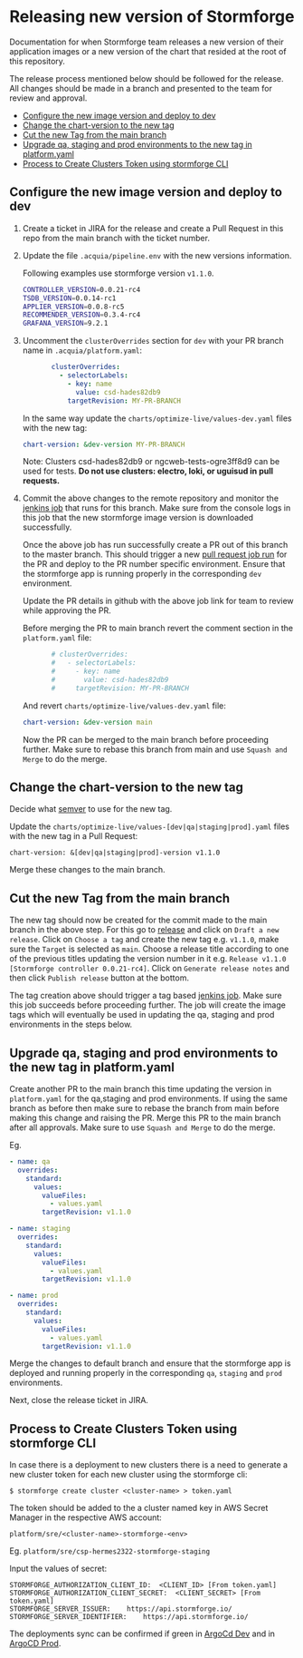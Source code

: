 # Releasing new version of Stormforge

Documentation for when Stormforge team releases a new version of their application images
or a new version of the chart that resided at the root of this repository.

The release process mentioned below should be followed for the release.
All changes should be made in a branch and presented to the team for review and approval.

  - [Configure the new image version and deploy to dev](#configure-the-new-image-version-and-deploy-to-dev)
  - [Change the chart-version to the new tag](#change-the-chart-version-to-the-new-tag)
  - [Cut the new Tag from the main branch](#cut-the-new-tag-from-the-main-branch)
  - [Upgrade qa, staging and prod environments to the new tag in platform.yaml](#upgrade-qa-staging-and-prod-environments-to-the-new-tag-in-platformyaml)
  - [Process to Create Clusters Token using stormforge CLI](#process-to-create-clusters-token-using-stormforge-cli)

## Configure the new image version and deploy to dev

1. Create a ticket in JIRA for the release and create a Pull Request
   in this repo from the main branch with the ticket number.

2. Update the file `.acquia/pipeline.env` with the new versions information.
   
   Following examples use stormforge version `v1.1.0`.

   ```bash
   CONTROLLER_VERSION=0.0.21-rc4
   TSDB_VERSION=0.0.14-rc1
   APPLIER_VERSION=0.0.8-rc5
   RECOMMENDER_VERSION=0.3.4-rc4
   GRAFANA_VERSION=9.2.1
   ```

3. Uncomment the `clusterOverrides` section for `dev` with your PR branch name in `.acquia/platform.yaml`:

   ```yaml
          clusterOverrides:
            - selectorLabels:
              - key: name
                value: csd-hades82db9
              targetRevision: MY-PR-BRANCH
   ```
   
   In the same way update the `charts/optimize-live/values-dev.yaml`
   files with the new tag:
      
   ```yaml                                                                                                                                                       
   chart-version: &dev-version MY-PR-BRANCH
   ```
   
   Note: Clusters csd-hades82db9 or ngcweb-tests-ogre3ff8d9 can be used for tests.
   **Do not use clusters: electro, loki, or uguisud in pull requests.**
   
4. Commit the above changes to the remote repository and monitor the
   [jenkins job](https://core.cloudbees.ais.acquia.io/devops-pipeline-2-jenkins/job/DEVOPS-sre-stormforge-PIPELINE)
   that runs for this branch. Make sure from the console logs in this job that the new stormforge image
   version is downloaded successfully.
   
   Once the above job has run successfully create a PR out of this branch to the master branch. This 
   should trigger a new
   [pull request job run](https://core.cloudbees.ais.acquia.io/devops-pipeline-2-jenkins/job/DEVOPS-sre-stormforge-PIPELINE/view/change-requests/) 
   for the PR and deploy to the PR number specific environment. Ensure that the stormforge app
   is running properly in the corresponding `dev` environment. 

   Update the PR details in github with the above job link for team to review while approving the PR.
   
   Before merging the PR to main branch revert the comment section in the `platform.yaml` file:


   ```yaml
          # clusterOverrides:
          #   - selectorLabels:
          #     - key: name
          #       value: csd-hades82db9
          #     targetRevision: MY-PR-BRANCH
   ```

   And revert `charts/optimize-live/values-dev.yaml` file:

   ```yaml                                                                                                                                                           
   chart-version: &dev-version main
   ```

   Now the PR can be merged to the main branch before proceeding further. Make sure to rebase this branch from main and use 
   `Squash and Merge` to do the merge.

## Change the chart-version to the new tag

Decide what [semver](https://semver.org/) to use for the new tag.

Update the `charts/optimize-live/values-[dev|qa|staging|prod].yaml` files with the new tag in a Pull Request:

   ```
   chart-version: &[dev|qa|staging|prod]-version v1.1.0 
   ```
   
Merge these changes to the main branch.

## Cut the new Tag from the main branch

The new tag should now be created for the commit made to the main branch in the above step. For this
go to [release](https://github.com/acquia/sre-stormforge/releases) and click on `Draft a new release`.
Click on `Choose a tag` and create the new tag e.g. `v1.1.0`, make sure the `Target` is selected as 
`main`. Choose a release title according to one of the previous titles updating the version number
in it e.g. `Release v1.1.0 [Stormforge controller 0.0.21-rc4]`. Click on `Generate release notes` and then click `Publish release` button
at the bottom.

The tag creation above should trigger a tag based [jenkins job](https://core.cloudbees.ais.acquia.io/devops-pipeline-2-jenkins/job/DEVOPS-sre-stormforge-PIPELINE/view/tags/). 
Make sure this job succeeds before proceeding further. The job will create the image tags which will
eventually be used in updating the qa, staging and prod environments in the steps below.

## Upgrade qa, staging and prod environments to the new tag in platform.yaml

Create another PR to the main branch this time updating the version in `platform.yaml` for the qa,staging and prod environments. If
using the same branch as before then make sure to rebase the branch from main before making this change and raising the
PR. Merge this PR to the main branch after all approvals. Make sure to use `Squash and Merge` to do the merge.

Eg.

   ```yaml
   - name: qa
     overrides:
       standard:
         values:
           valueFiles:
             - values.yaml
           targetRevision: v1.1.0
   ```

   ```yaml
   - name: staging
     overrides:
       standard:
         values:
           valueFiles:
             - values.yaml
           targetRevision: v1.1.0
   ```   

   ```yaml
   - name: prod
     overrides:
       standard:
         values:
           valueFiles:
             - values.yaml
           targetRevision: v1.1.0
   ```

Merge the changes to default branch and ensure that the stormforge app is deployed
and running properly in the corresponding `qa`, `staging` and `prod` environments. 

Next, close the release ticket in JIRA.

## Process to Create Clusters Token using stormforge CLI

In case there is a deployment to new clusters there is a need to
generate a new cluster token for each new cluster using the stormforge cli:

   ```
   $ stormforge create cluster <cluster-name> > token.yaml
   ```

The token should be added to the a cluster named key in AWS Secret Manager
in the respective AWS account:
    
   ```
   platform/sre/<cluster-name>-stormforge-<env>
   ```

Eg. `platform/sre/csp-hermes2322-stormforge-staging`


Input the values of secret:

   ```
   STORMFORGE_AUTHORIZATION_CLIENT_ID:	<CLIENT_ID> [From token.yaml]
   STORMFORGE_AUTHORIZATION_CLIENT_SECRET:	<CLIENT_SECRET> [From token.yaml]
   STORMFORGE_SERVER_ISSUER:	https://api.stormforge.io/
   STORMFORGE_SERVER_IDENTIFIER:	https://api.stormforge.io/
   ```

The deployments sync can be confirmed if green in 
[ArgoCd Dev](https://argocd.dev.cloudservices.acquia.io/applications/?labels=app%253Dstormforge)
and in [ArgoCD Prod](https://argocd.cloudservices.acquia.io/applications/?labels=app%253Dstormforge).
